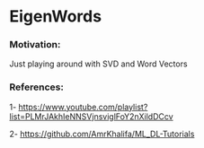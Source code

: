 # EigenWords

### Motivation:
Just playing around with SVD and Word Vectors

### References:
1- https://www.youtube.com/playlist?list=PLMrJAkhIeNNSVjnsviglFoY2nXildDCcv

2- https://github.com/AmrKhalifa/ML_DL-Tutorials
